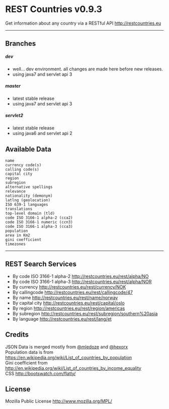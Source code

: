 REST Countries v0.9.3
=====================

Get information about any country via a RESTful API http://restcountries.eu

----------

Branches
---------
##### dev
* well... dev environment. all changes are made here before new releases.
* using java7 and servlet api 3

##### master
* latest stable release
* using java7 and servlet api 3

##### servlet2
* latest stable release
* using java6 and servlet api 2

Available Data
---------

    name
    currency code(s)
    calling code(s)
    capital city
    region
    subregion
    alternative spellings
    relevance
    nationality (demonym)
    latlng (geolocation)
    ISO 639-1 languages
    translations
    top-level domain (tld)
    code ISO 3166-1 alpha-2 (cca2)
    code ISO 3166-1 numeric (ccn3)
    code ISO 3166-1 alpha-3 (cca3)
    population
    area in Km2
    gini coefficient
    timezones
----------

REST Search Services
---------
- By code ISO 3166-1 alpha-2 http://restcountries.eu/rest/alpha/NO
- By code ISO 3166-1 alpha-3 http://restcountries.eu/rest/alpha/NOR
- By currency http://restcountries.eu/rest/currency/NOK
- By callingcode http://restcountries.eu/rest/callingcode/47
- By name http://restcountries.eu/rest/name/norway
- By capital city http://restcountries.eu/rest/capital/oslo
- By region http://restcountries.eu/rest/region/americas
- By subregion http://restcountries.eu/rest/subregion/southern%20asia
- By language http://restcountries.eu/rest/lang/et

Credits
---------
JSON Data is merged mostly from [@mledoze] and [@hexorx] <br />
Population data is from https://en.wikipedia.org/wiki/List_of_countries_by_population <br />
Gini coefficient from http://en.wikipedia.org/wiki/List_of_countries_by_income_equality <br />
CSS http://bootswatch.com/flatly/

License
---------
Mozilla Public License http://www.mozilla.org/MPL/

[@mledoze]: https://github.com/mledoze/countries
[@hexorx]: https://github.com/hexorx/countries
